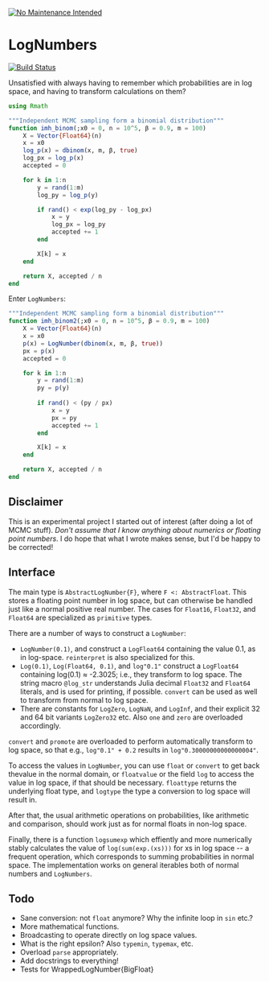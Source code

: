 [![No Maintenance Intended](http://unmaintained.tech/badge.svg)](http://unmaintained.tech/)

# LogNumbers

[![Build Status](https://travis-ci.org/phipsgabler/LogNumbers.jl.svg?branch=master)](https://travis-ci.org/phipsgabler/LogNumbers.jl)

Unsatisfied with always having to remember which probabilities are in log space, and having to
transform calculations on them?

```julia
using Rmath

"""Independent MCMC sampling form a binomial distribution"""
function imh_binom(;x0 = 0, n = 10^5, β = 0.9, m = 100)
    X = Vector{Float64}(n)
    x = x0
    log_p(x) = dbinom(x, m, β, true)
    log_px = log_p(x)
    accepted = 0

    for k in 1:n
        y = rand(1:m)
        log_py = log_p(y)

        if rand() < exp(log_py - log_px)
            x = y
            log_px = log_py
            accepted += 1
        end

        X[k] = x
    end

    return X, accepted / n
end
```

Enter `LogNumbers`:

```julia
"""Independent MCMC sampling form a binomial distribution"""
function imh_binom2(;x0 = 0, n = 10^5, β = 0.9, m = 100)
    X = Vector{Float64}(n)
    x = x0
    p(x) = LogNumber(dbinom(x, m, β, true))
    px = p(x)
    accepted = 0

    for k in 1:n
        y = rand(1:m)
        py = p(y)
        
        if rand() < (py / px)
            x = y
            px = py
            accepted += 1
        end

        X[k] = x
    end

    return X, accepted / n
end
```

## Disclaimer

This is an experimental project I started out of interest (after doing a lot of MCMC stuff).  _Don't
assume that I know anything about numerics or floating point numbers_.  I do hope that what I wrote
makes sense, but I'd be happy to be corrected!

## Interface

The main type is `AbstractLogNumber{F}`, where `F <: AbstractFloat`.  This stores a floating point
number in log space, but can otherwise be handled just like a normal positive real number.  The
cases for `Float16`, `Float32`, and `Float64` are specialized as `primitive` types.

There are a number of ways to construct a `LogNumber`:

- `LogNumber(0.1)`, and construct a `LogFloat64` containing the value 0.1, as in log-space.
  `reinterpret` is also specialized for this.
- `Log(0.1)`, `Log(Float64, 0.1)`, and `log"0.1"` construct a `LogFloat64` containing log(0.1) ≈
  -2.3025; i.e., they transform to log space.  The string macro `@log_str` understands Julia decimal
  `Float32` and `Float64` literals, and is used for printing, if possible.  `convert` can be used as
  well to transform from normal to log space.
- There are constants for `LogZero`, `LogNaN`, and `LogInf`, and their explicit 32 and 64 bit
  variants `LogZero32` etc.  Also `one` and `zero` are overloaded accordingly.

`convert` and `promote` are overloaded to perform automatically transform to log space, so that
e.g., `log"0.1" + 0.2` results in `log"0.30000000000000004"`.
  
To access the values in `LogNumber`, you can use `float` or `convert` to get back thevalue in the
normal domain, or `floatvalue` or the field `log` to access the value in log space, if that should
be necessary.  `floattype` returns the underlying float type, and `logtype` the type a conversion to
log space will result in.

After that, the usual arithmetic operations on probabilities, like arithmetic and comparison, should
work just as for normal floats in non-log space.

Finally, there is a function `logsumexp` which effiently and more numerically stably calculates the
value of `log(sum(exp.(xs)))` for xs in log space -- a frequent operation, which corresponds to
summing probabilities in normal space.  The implementation works on general iterables both of normal
numbers and `LogNumbers`.

## Todo

- Sane conversion: not `float` anymore?  Why the infinite loop in `sin` etc.?
- More mathematical functions.
- Broadcasting to operate directly on log space values.
- What is the right epsilon?  Also `typemin`, `typemax`, etc.
- Overload `parse` appropriately.
- Add docstrings to everything!
- Tests for WrappedLogNumber{BigFloat}
